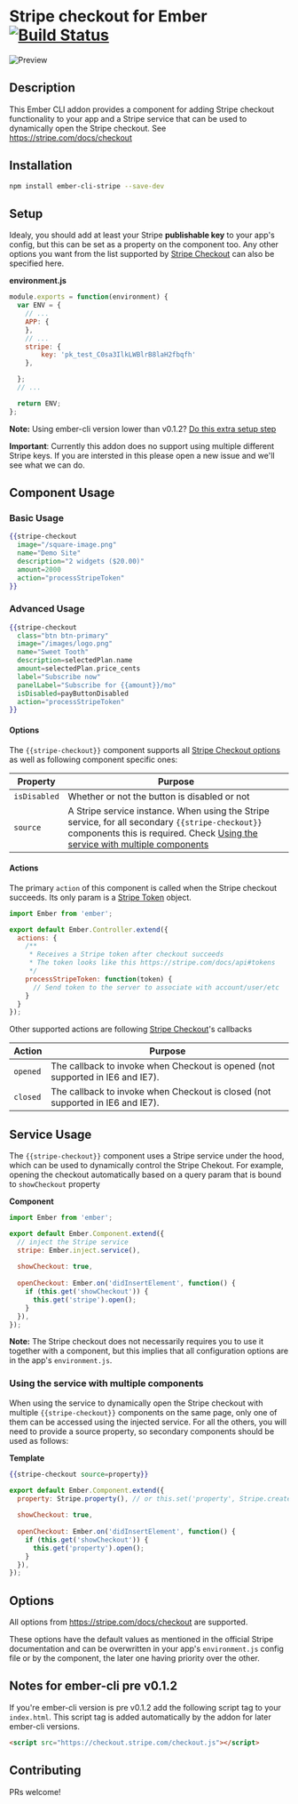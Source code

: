 # Stripe checkout for Ember [![Build Status](https://travis-ci.org/sweettooth/ember-cli-stripe.svg?branch=master)](http://travis-ci.org/sweettooth/ember-cli-stripe)

![Preview](https://www.sweettoothrewards.com/wp-content/uploads/stripe-checkout.png)

## Description
This Ember CLI addon provides a component for adding Stripe checkout functionality to your app and a Stripe service that can be used to dynamically open the Stripe checkout. See https://stripe.com/docs/checkout

## Installation
```sh
npm install ember-cli-stripe --save-dev
```

## Setup
Idealy, you should add at least your Stripe **publishable key** to your app's config, but this can be set as a property on the component too. Any other options you want from the list supported by [Stripe Checkout](#options) can also be specified here.

**environment.js**

```javascript
module.exports = function(environment) {
  var ENV = {
    // ...
    APP: {
    },
    // ...
    stripe: {
        key: 'pk_test_C0sa3IlkLWBlrB8laH2fbqfh'
    },

  };
  // ...

  return ENV;
};
```
**Note:** Using ember-cli version lower than v0.1.2? [Do this extra setup step](https://github.com/sweettooth/ember-cli-stripe#notes-for-ember-cli-pre-v012)

**Important**: Currently this addon does no support using multiple different Stripe keys. If you are intersted in this please open a new issue and we'll see what we can do.

## Component Usage

### Basic Usage
```handlebars
{{stripe-checkout
  image="/square-image.png"
  name="Demo Site"
  description="2 widgets ($20.00)"
  amount=2000
  action="processStripeToken"
}}
```

### Advanced Usage

```handlebars
{{stripe-checkout
  class="btn btn-primary"
  image="/images/logo.png"
  name="Sweet Tooth"
  description=selectedPlan.name
  amount=selectedPlan.price_cents
  label="Subscribe now" 
  panelLabel="Subscribe for {{amount}}/mo"
  isDisabled=payButtonDisabled
  action="processStripeToken"
}}
```

#### Options
The `{{stripe-checkout}}` component supports all [Stripe Checkout options](#options) as well as following component specific ones:

Property              | Purpose
--------------------- | -------------
`isDisabled`          | Whether or not the button is disabled or not
`source`              | A Stripe service instance. When using the Stripe service, for all secondary `{{stripe-checkout}}` components this is required. Check [Using the service with multiple components](#using-service-with-multiple-components)

#### Actions

The primary `action` of this component is called when the Stripe checkout succeeds. Its only param is a [Stripe Token](https://stripe.com/docs/api#tokens) object.

```javascript
import Ember from 'ember';

export default Ember.Controller.extend({
  actions: {
    /**
     * Receives a Stripe token after checkout succeeds
     * The token looks like this https://stripe.com/docs/api#tokens
     */
    processStripeToken: function(token) {
      // Send token to the server to associate with account/user/etc
    }
  }
});
```

Other supported actions are following [Stripe Checkout](https://stripe.com/docs/checkout#integration-custom)'s callbacks

Action                | Purpose
--------------------- | -------------
`opened`              | The callback to invoke when Checkout is opened (not supported in IE6 and IE7).
`closed`              | The callback to invoke when Checkout is closed (not supported in IE6 and IE7).

## Service Usage
The `{{stripe-checkout}}` component uses a Stripe service under the hood, which can be used to dynamically control the Stripe Chekout. For example, opening the checkout automatically based on a query param that is bound to `showCheckout` property

**Component**

```javascript
import Ember from 'ember';

export default Ember.Component.extend({
  // inject the Stripe service  
  stripe: Ember.inject.service(),
  
  showCheckout: true,
  
  openCheckout: Ember.on('didInsertElement', function() {
    if (this.get('showCheckout')) {
      this.get('stripe').open();
    }
  }),
});
```
**Note:** The Stripe checkout does not necessarily requires you to use it together with a component, but this implies that all configuration options are in the app's `environment.js`.

### Using the service with multiple components<a name="using-service-with-multiple-components"></a>

When using the service to dynamically open the Stripe checkout with multiple `{{stripe-checkout}}` components on the same page, only one of them can be accessed using the injected service. For all the others, you will need to provide a source property, so secondary components should be used as follows:

**Template**

```hbs
{{stripe-checkout source=property}}
```

```js
export default Ember.Component.extend({
  property: Stripe.property(), // or this.set('property', Stripe.create())
  
  showCheckout: true,
  
  openCheckout: Ember.on('didInsertElement', function() {
    if (this.get('showCheckout')) {
      this.get('property').open();
    }
  }),
});
```

## Options<a name="options"></a>
All options from https://stripe.com/docs/checkout are supported.

These options have the default values as mentioned in the official Stripe documentation and can be overwritten in your app's `environment.js` config file or by the component, the later one having priority over the other.


## Notes for ember-cli pre v0.1.2
If you're ember-cli version is pre v0.1.2 add the following script tag to your `index.html`. This script tag is added automatically by the addon for later ember-cli versions.
```html
<script src="https://checkout.stripe.com/checkout.js"></script>
```

## Contributing
PRs welcome!
